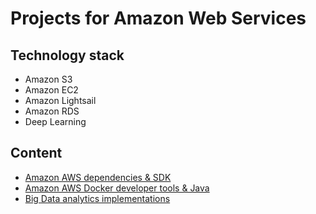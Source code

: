 # Projects for Amazon Web Services

## Technology stack
* Amazon S3
* Amazon EC2
* Amazon Lightsail
* Amazon RDS
* Deep Learning
	
## Content
- [Amazon AWS dependencies & SDK](amazon-aws-dependencies-sdk/README.md)
- [Amazon AWS Docker developer tools & Java](amazon-aws-docker-developer-tools-java/README.md)
- [Big Data analytics implementations](big-data-analytics-implementations/README.md)


